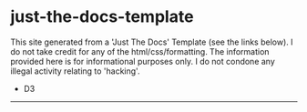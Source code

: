 # just-the-docs-template

This site generated from a 'Just The Docs' Template (see the links below).
I do not take credit for any of the html/css/formatting.
The information provided here is for informational purposes only. I do not condone any illegal activity relating to 'hacking'.

- D3

---

[Just the Docs]: https://just-the-docs.github.io/just-the-docs/
[GitHub Pages]: https://docs.github.com/en/pages
[README]: https://github.com/just-the-docs/just-the-docs-template/blob/main/README.md
[Jekyll]: https://jekyllrb.com
[GitHub Pages / Actions workflow]: https://github.blog/changelog/2022-07-27-github-pages-custom-github-actions-workflows-beta/
[use this template]: https://github.com/just-the-docs/just-the-docs-template/generate
